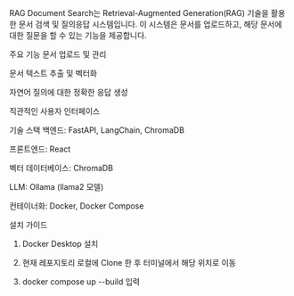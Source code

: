 RAG Document Search는 Retrieval-Augmented Generation(RAG) 기술을 활용한 문서 검색 및 질의응답 시스템입니다. 이 시스템은 문서를 업로드하고, 해당 문서에 대한 질문을 할 수 있는 기능을 제공합니다.

주요 기능
문서 업로드 및 관리

문서 텍스트 추출 및 벡터화

자연어 질의에 대한 정확한 응답 생성

직관적인 사용자 인터페이스

기술 스택
백엔드: FastAPI, LangChain, ChromaDB

프론트엔드: React

벡터 데이터베이스: ChromaDB

LLM: Ollama (llama2 모델)

컨테이너화: Docker, Docker Compose

설치 가이드

1. Docker Desktop 설치

2. 현재 레포지토리 로컬에 Clone 한 후 터미널에서 해당 위치로 이동

3. docker compose up --build 입력
